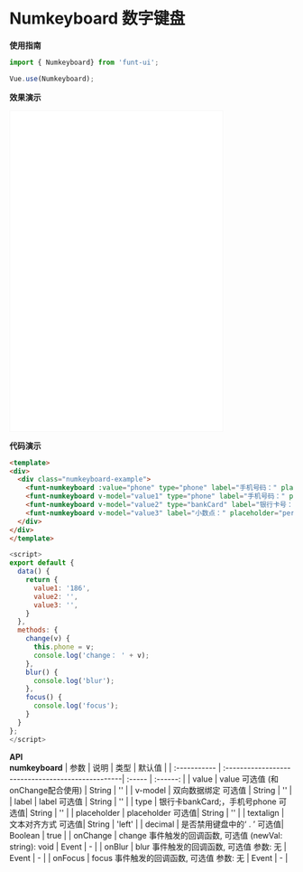 # Numkeyboard 数字键盘

**使用指南**

```js
import { Numkeyboard} from 'funt-ui';

Vue.use(Numkeyboard);
```


**效果演示**  

<section class="code-box-demo code-box-demo-preview"><iframe id="demoFrame" name="demoFrame" title="antd-mobile" src="/funt-ui/API/numkeyboard-demo.html" style="width: 377px; height: 567px; border:1px solid rgb(247, 247, 247);"></iframe></section>


**代码演示**
```html
<template>
<div>
  <div class="numkeyboard-example">
    <funt-numkeyboard :value="phone" type="phone" label="手机号码：" placeholder="phone format"  @onChange="change" @onBlur="blur" @onFocus="focus"></funt-numkeyboard>
    <funt-numkeyboard v-model="value1" type="phone" label="手机号码：" placeholder="phone format"></funt-numkeyboard>
    <funt-numkeyboard v-model="value2" type="bankCard" label="银行卡号：" placeholder="bankCard format" textalign="right"></funt-numkeyboard>
    <funt-numkeyboard v-model="value3" label="小数点：" placeholder="percent format" textalign="center"></funt-numkeyboard>
  </div>
</div>
</template>
```

```js
<script>
export default {
  data() {
    return {
      value1: '186', 
      value2: '', 
      value3: '', 
    }
  },
  methods: {
    change(v) {
      this.phone = v;
      console.log('change： ' + v);
    },
    blur() {
      console.log('blur');
    },
    focus() {
      console.log('focus');
    }
  }
};
</script>
```

**API**  
**numkeyboard**
| 参数         | 说明                                              | 类型   |  默认值  |
| :----------- | :-------------------------------------------------| :----- | :------: |
| value     | value 可选值 (和onChange配合使用) | String | ''  |
| v-model | 双向数据绑定 可选值 | String | ''  |
| label | label 可选值 | String | ''  |
| type | 银行卡bankCard;，手机号phone 可选值| String | '' |
| placeholder | placeholder  可选值| String | ''  |
| textalign      | 文本对齐方式  可选值| String | 'left'  |
| decimal      | 是否禁用键盘中的‘ . ’  可选值| Boolean | true  |
| onChange    | change 事件触发的回调函数, 可选值 (newVal: string): void  | Event |   -    |
| onBlur    | blur 事件触发的回调函数, 可选值 参数: 无  | Event |   -    |
| onFocus    | focus 事件触发的回调函数, 可选值 参数: 无 | Event |   -    |




